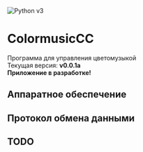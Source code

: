 ![Python v3](https://img.shields.io/badge/Python-v3-blue)

# ColormusicCC
Программа для управления цветомузыкой    
Текущая версия: **v0.0.1a**    
**Приложение в разработке!**

## Аппаратное обеспечение

## Протокол обмена данными

## TODO
